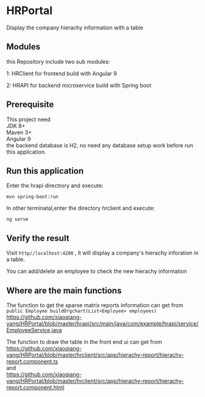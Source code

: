 # HRPortal
Display the company hierachy information with a table

## Modules
this Repository include two sub modules:

1: HRClient for frontend build with Angular 9

2: HRAPI for backend microservice build with Spring boot

## Prerequisite
This project need   
    JDK 8+  
    Maven 3+  
    Angular 9  
the backend database is H2, no need any database setup work before run this application.  

## Run this application
Enter the hrapi directrory and execute:

`mvn spring-boot:run`

In other terminatal,enter the directory hrclient and execute:  
 
`ng serve`

## Verify the result
Visit `http//localhost:4200` , it will display a company's hierachy inforation in a table.

You can add/delete an employee to check the new hierachy information

## Where are the main functions
The function to get the sparse matrix reports information can get from   
`public Employee buildOrgchart(List<Employee> employees)`  
https://github.com/xiaoqiang-yang/HRPortal/blob/master/hrapi/src/main/java/com/example/hrapi/service/EmployeeService.java  

The function to draw the table in the front end ui can get from  
https://github.com/xiaoqiang-yang/HRPortal/blob/master/hrclient/src/app/hierachy-report/hierachy-report.component.ts  
and  
https://github.com/xiaoqiang-yang/HRPortal/blob/master/hrclient/src/app/hierachy-report/hierachy-report.component.html
